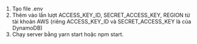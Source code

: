 1. Tạo file .env
2. Thêm vào lần lượt ACCESS_KEY_ID, SECRET_ACCESS_KEY, REGION từ tài khoản AWS (riêng ACCESS_KEY_ID và SECRET_ACCESS_KEY là của DynamoDB)
3. Chạy server bằng yarn start hoặc npm start.
